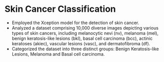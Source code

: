 # Skin Cancer Classification
- Employed the Xception model for the detection of skin cancer.
- Analyzed a dataset comprising 10,000 diverse images depicting various types of skin cancers, including melanocytic nevi (nv), melanoma (mel), benign keratosis-like lesions (bkl), basal cell carcinoma (bcc), actinic keratoses (akiec), vascular lesions (vasc), and dermatofibroma (df).
- Categorized the dataset into three distinct groups: Benign Keratosis-like Lesions, Melanoma and Basal cell carcinoma.

